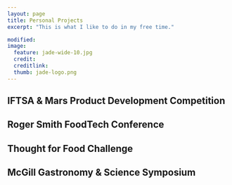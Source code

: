 ```yaml
---
layout: page
title: Personal Projects
excerpt: "This is what I like to do in my free time."

modified: 
image: 
  feature: jade-wide-10.jpg
  credit:  
  creditlink: 
  thumb: jade-logo.png
---
```


## IFTSA & Mars Product Development Competition

## Roger Smith FoodTech Conference 

## Thought for Food Challenge

## McGill Gastronomy & Science Symposium
